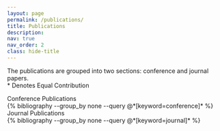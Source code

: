 ```yaml
---
layout: page
permalink: /publications/
title: Publications
description: 
nav: true
nav_order: 2
class: hide-title
---
```

<p>The publications are grouped into two sections: conference and journal papers.
<br> * Denotes Equal Contribution</p>

<!-- Main Publications Section -->
<div class="section-title">
  Conference Publications
</div>

<div class="publications">
  {% bibliography --group_by none --query @*[keyword=conference]* %}
</div>

<div class="section-title">
  Journal Publications
</div>

<div class="publications">
   {% bibliography --group_by none --query @*[keyword=journal]* %}
</div>
